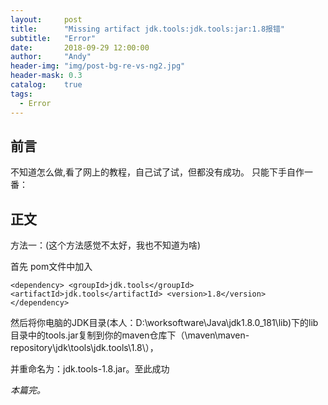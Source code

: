 ```yaml
---
layout:     post
title:      "Missing artifact jdk.tools:jdk.tools:jar:1.8报错"
subtitle:   "Error"
date:       2018-09-29 12:00:00
author:     "Andy"
header-img: "img/post-bg-re-vs-ng2.jpg"
header-mask: 0.3
catalog:    true
tags:
  - Error
---
```

## 前言
不知道怎么做,看了网上的教程，自己试了试，但都没有成功。
只能下手自作一番：
## 正文
方法一：(这个方法感觉不太好，我也不知道为啥)

首先
  pom文件中加入

`<dependency>
    <groupId>jdk.tools</groupId>
    <artifactId>jdk.tools</artifactId>
    <version>1.8</version> 
</dependency>`

然后将你电脑的JDK目录(本人：D:\worksoftware\Java\jdk1.8.0_181\lib)下的lib目录中的tools.jar复制到你的maven仓库下（\maven\maven-repository\jdk\tools\jdk.tools\1.8\），

并重命名为：jdk.tools-1.8.jar。至此成功

*本篇完。*
